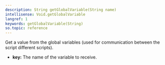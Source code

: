 ```yaml
---
description: String getGlobalVariable(String name)
intellisense: Void.getGlobalVariable
langref: 1
keywords: getGlobalVariable(String)
so.topic: reference
---
```



Get a value from the global variables (used for communication between the script different scripts).



* **key:** The name of the variable to receive.


